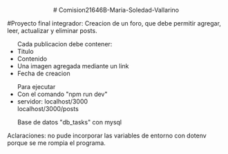 <div>
<p align=center># Comision21646B-Maria-Soledad-Vallarino</p>

#Proyecto final integrador:
Creacion de un foro, que debe permitir agregar, leer, actualizar y eliminar posts.
<ul> Cada publicacion debe contener:
<li>Titulo</li>
<li>Contenido</li>
<li>Una imagen agregada mediante un link</li>
<li>Fecha de creacion</li>
</ul>

<ul>Para ejecutar
<li>Con el comando "npm run dev"</li>
<li>servidor: localhost/3000
  <br>
          localhost/3000/posts</li>
</ul>

<ul>Base de datos
"db_tasks" con mysql
</ul>

<p>Aclaraciones: no pude incorporar las variables de entorno con dotenv porque se me rompia el programa. </p>
</div>
